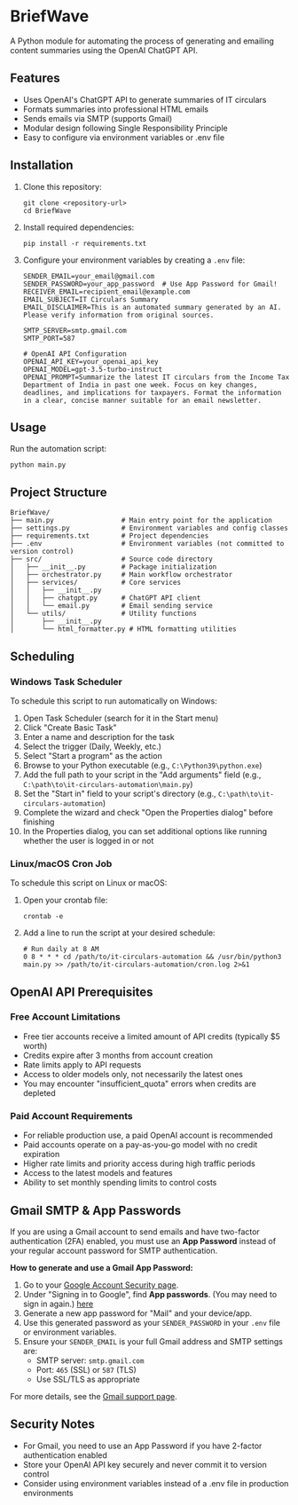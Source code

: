 # BriefWave

A Python module for automating the process of generating and emailing content summaries using the OpenAI ChatGPT API.

## Features

- Uses OpenAI's ChatGPT API to generate summaries of IT circulars
- Formats summaries into professional HTML emails
- Sends emails via SMTP (supports Gmail)
- Modular design following Single Responsibility Principle
- Easy to configure via environment variables or .env file

## Installation

1. Clone this repository:
   ```
   git clone <repository-url>
   cd BriefWave
   ```

2. Install required dependencies:
   ```
   pip install -r requirements.txt
   ```

3. Configure your environment variables by creating a `.env` file:
   ```
   SENDER_EMAIL=your_email@gmail.com
   SENDER_PASSWORD=your_app_password  # Use App Password for Gmail!
   RECEIVER_EMAIL=recipient_email@example.com
   EMAIL_SUBJECT=IT Circulars Summary
   EMAIL_DISCLAIMER=This is an automated summary generated by an AI. Please verify information from original sources.
   
   SMTP_SERVER=smtp.gmail.com
   SMTP_PORT=587
   
   # OpenAI API Configuration
   OPENAI_API_KEY=your_openai_api_key
   OPENAI_MODEL=gpt-3.5-turbo-instruct
   OPENAI_PROMPT=Summarize the latest IT circulars from the Income Tax Department of India in past one week. Focus on key changes, deadlines, and implications for taxpayers. Format the information in a clear, concise manner suitable for an email newsletter.
   ```

## Usage

Run the automation script:

```
python main.py
```

## Project Structure

```
BriefWave/
├── main.py                 # Main entry point for the application
├── settings.py             # Environment variables and config classes
├── requirements.txt        # Project dependencies
├── .env                    # Environment variables (not committed to version control)
├── src/                    # Source code directory
│   ├── __init__.py         # Package initialization
│   ├── orchestrator.py     # Main workflow orchestrator
│   ├── services/           # Core services
│   │   ├── __init__.py
│   │   ├── chatgpt.py      # ChatGPT API client
│   │   └── email.py        # Email sending service
│   └── utils/              # Utility functions
│       ├── __init__.py
│       └── html_formatter.py # HTML formatting utilities
```

## Scheduling

### Windows Task Scheduler

To schedule this script to run automatically on Windows:

1. Open Task Scheduler (search for it in the Start menu)
2. Click "Create Basic Task"
3. Enter a name and description for the task
4. Select the trigger (Daily, Weekly, etc.)
5. Select "Start a program" as the action
6. Browse to your Python executable (e.g., `C:\Python39\python.exe`)
7. Add the full path to your script in the "Add arguments" field (e.g., `C:\path\to\it-circulars-automation\main.py`)
8. Set the "Start in" field to your script's directory (e.g., `C:\path\to\it-circulars-automation`)
9. Complete the wizard and check "Open the Properties dialog" before finishing
10. In the Properties dialog, you can set additional options like running whether the user is logged in or not

### Linux/macOS Cron Job

To schedule this script on Linux or macOS:

1. Open your crontab file:
   ```
   crontab -e
   ```

2. Add a line to run the script at your desired schedule:
   ```
   # Run daily at 8 AM
   0 8 * * * cd /path/to/it-circulars-automation && /usr/bin/python3 main.py >> /path/to/it-circulars-automation/cron.log 2>&1
   ```

## OpenAI API Prerequisites

### Free Account Limitations
- Free tier accounts receive a limited amount of API credits (typically $5 worth)
- Credits expire after 3 months from account creation
- Rate limits apply to API requests
- Access to older models only, not necessarily the latest ones
- You may encounter "insufficient_quota" errors when credits are depleted

### Paid Account Requirements
- For reliable production use, a paid OpenAI account is recommended
- Paid accounts operate on a pay-as-you-go model with no credit expiration
- Higher rate limits and priority access during high traffic periods
- Access to the latest models and features
- Ability to set monthly spending limits to control costs

## Gmail SMTP & App Passwords

If you are using a Gmail account to send emails and have two-factor authentication (2FA) enabled, you must use an **App Password** instead of your regular account password for SMTP authentication.

**How to generate and use a Gmail App Password:**

1. Go to your [Google Account Security page](https://myaccount.google.com/security).
2. Under "Signing in to Google", find **App passwords**. (You may need to sign in again.) [here](https://support.google.com/accounts/answer/185833?hl=en)
3. Generate a new app password for "Mail" and your device/app.
4. Use this generated password as your `SENDER_PASSWORD` in your `.env` file or environment variables.
5. Ensure your `SENDER_EMAIL` is your full Gmail address and SMTP settings are:
   - SMTP server: `smtp.gmail.com`
   - Port: `465` (SSL) or `587` (TLS)
   - Use SSL/TLS as appropriate

For more details, see the [Gmail support page](https://support.google.com/mail/?p=InvalidSecondFactor).

## Security Notes

- For Gmail, you need to use an App Password if you have 2-factor authentication enabled
- Store your OpenAI API key securely and never commit it to version control
- Consider using environment variables instead of a .env file in production environments
